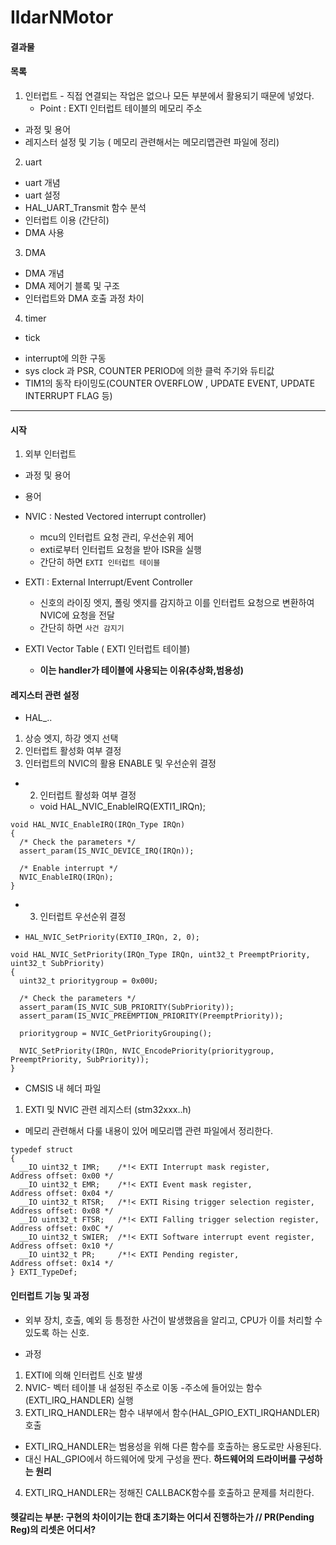 # IldarNMotor

#### 결과물

#### 목록
 1. 인터럽트 - 직접 연결되는 작업은 없으나 모든 부분에서 활용되기 때문에 넣었다.
    + Point : EXTI 인터럽트 테이블의 메모리 주소
  * 과정 및 용어 
  * 레지스터 설정 및 기능 ( 메모리 관련해서는 메모리맵관련 파일에 정리)

 2. uart 
  * uart 개념
  * uart 설정
  * HAL_UART_Transmit 함수 분석
  * 인터럽트 이용 (간단히)
  * DMA 사용

 3. DMA
  * DMA 개념
  * DMA 제어기 블록 및 구조
  * 인터럽트와 DMA 호출 과정 차이

 4. timer
  * tick
  - interrupt에 의한 구동
  - sys clock 과 PSR, COUNTER PERIOD에 의한 클럭 주기와 듀티값
  - TIM1의 동작 타이밍도(COUNTER OVERFLOW , UPDATE EVENT, UPDATE INTERRUPT FLAG 등) 

-----------------------

#### 시작
 1. 외부 인터럽트
 * 과정 및 용어
 - 용어 
  + NVIC : Nested Vectored interrupt controller)
    * mcu의 인터럽트 요청 관리, 우선순위 제어
    * exti로부터 인터럽트 요청을 받아 ISR을 실행
    * 간단히 하면 `EXTI 인터럽트 테이블`

  + EXTI : External Interrupt/Event Controller
    * 신호의 라이징 엣지, 폴링 엣지를 감지하고 이를 인터럽트 요청으로 변환하여 NVIC에 요청을 전달
    * 간단히 하면 `사건 감지기`

  + EXTI Vector Table ( EXTI  인터럽트 테이블)
     * **이는 handler가 테이블에 사용되는 이유(추상화,범용성)**
  



#### 레지스터 관련 설정 
 +  HAL_..
  1. 상승 엣지, 하강 엣지 선택
  2. 인터럽트 활성화 여부 결정
  3. 인터럽트의 NVIC의 활용 ENABLE 및 우선순위 결정

 - 2. 인터럽트 활성화 여부 결정
   + void HAL_NVIC_EnableIRQ(EXTI1_IRQn);
```
void HAL_NVIC_EnableIRQ(IRQn_Type IRQn)
{
  /* Check the parameters */
  assert_param(IS_NVIC_DEVICE_IRQ(IRQn));
  
  /* Enable interrupt */
  NVIC_EnableIRQ(IRQn);
}
```

 - 3. 인터럽트 우선순위 결정
  + `HAL_NVIC_SetPriority(EXTI0_IRQn, 2, 0);`
```
void HAL_NVIC_SetPriority(IRQn_Type IRQn, uint32_t PreemptPriority, uint32_t SubPriority)
{ 
  uint32_t prioritygroup = 0x00U;
  
  /* Check the parameters */
  assert_param(IS_NVIC_SUB_PRIORITY(SubPriority));
  assert_param(IS_NVIC_PREEMPTION_PRIORITY(PreemptPriority));
  
  prioritygroup = NVIC_GetPriorityGrouping();
  
  NVIC_SetPriority(IRQn, NVIC_EncodePriority(prioritygroup, PreemptPriority, SubPriority));
}
```


  + CMSIS 내 헤더 파일
 1. EXTI 및 NVIC 관련 레지스터 (stm32xxx..h)
  * 메모리 관련해서 다룰 내용이 있어 메모리맵 관련 파일에서 정리한다.
```
typedef struct
{
  __IO uint32_t IMR;    /*!< EXTI Interrupt mask register,            Address offset: 0x00 */
  __IO uint32_t EMR;    /*!< EXTI Event mask register,                Address offset: 0x04 */
  __IO uint32_t RTSR;   /*!< EXTI Rising trigger selection register,  Address offset: 0x08 */
  __IO uint32_t FTSR;   /*!< EXTI Falling trigger selection register, Address offset: 0x0C */
  __IO uint32_t SWIER;  /*!< EXTI Software interrupt event register,  Address offset: 0x10 */
  __IO uint32_t PR;     /*!< EXTI Pending register,                   Address offset: 0x14 */
} EXTI_TypeDef;

```

 
#### 인터럽트 기능 및 과정
 * 외부 장치, 호출, 예외 등 틍정한 사건이 발생했음을 알리고, CPU가 이를 처리할 수 있도록 하는 신호.
 - 과정 
  1. EXTI에 의해 인터럽트 신호 발생
  2. NVIC- 벡터 테이블 내 설정된 주소로 이동 -주소에 들어있는 함수(EXTI_IRQ_HANDLER) 실행
  3. EXTI_IRQ_HANDLER는 함수 내부에서 함수(HAL_GPIO_EXTI_IRQHANDLER) 호출
   * EXTI_IRQ_HANDLER는 범용성을 위해 다른 함수를 호출하는 용도로만 사용된다.
   * 대신 HAL_GPIO에서 하드웨어에 맞게 구성을 짠다. **하드웨어의 드라이버를 구성하는 원리** 
  4. EXTI_IRQ_HANDLER는 정해진 CALLBACK함수를 호출하고 문제를 처리한다.
 
#### 헷갈리는 부분: 구현의 차이이기는 한대 초기화는 어디서 진행하는가 // PR(Pending Reg)의 리셋은 어디서?



